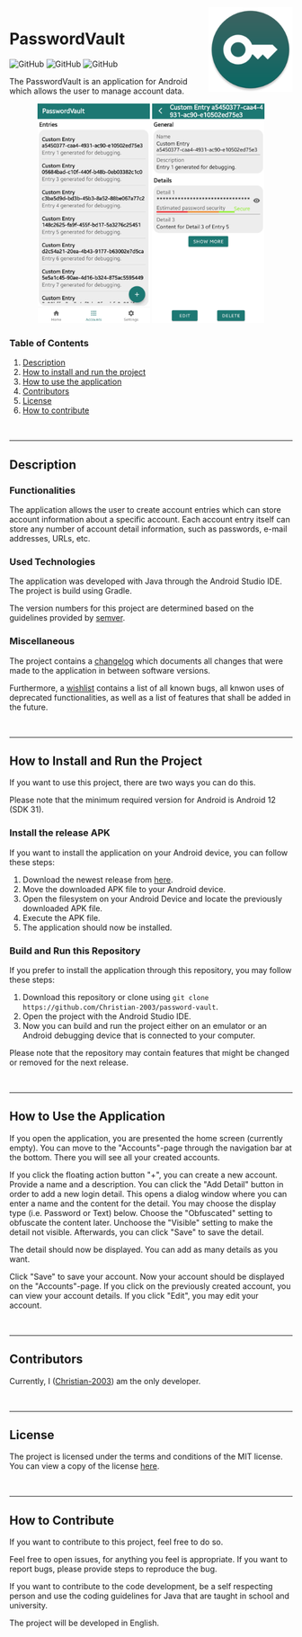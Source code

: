 <img src="docs/img/icon.png" height="150" align="right">

# PasswordVault
![GitHub](https://img.shields.io/github/license/Christian-2003/password-vault?color=red)
![GitHub](https://img.shields.io/github/issues/Christian-2003/password-vault?color=purple)
![GitHub](https://img.shields.io/github/repo-size/Christian-2003/password-vault?color=blue)

The PasswordVault is an application for Android which allows the user to manage account data.

<div align="center">
    <img src="docs/img/preview_1.png" height="390">
    <img src="docs/img/preview_2.png" height="390">
</div>


### Table of Contents
1. [Description](#description)
2. [How to install and run the project](#how-to-install-and-run-the-project)
3. [How to use the application](#how-to-use-the-application)
4. [Contributors](#contributors)
5. [License](#license)
6. [How to contribute](#how-to-contribute)

<br>

***
## Description
### Functionalities
The application allows the user to create account entries which can store account information about a specific account. Each account entry itself can store any number of account detail information, such as passwords, e-mail addresses, URLs, etc.

### Used Technologies
The application was developed with Java through the Android Studio IDE. The project is build using Gradle.

The version numbers for this project are determined based on the guidelines provided by [semver](https://semver.org/).

### Miscellaneous
The project contains a [changelog](CHANGELOG.md) which documents all changes that were made to the application in between software versions.

Furthermore, a [wishlist](WISHLIST.md) contains a list of all known bugs, all knwon uses of deprecated functionalities, as well as a list of features that shall be added in the future.

<br>

***
## How to Install and Run the Project
If you want to use this project, there are two ways you can do this.

Please note that the minimum required version for Android is Android 12 (SDK 31).

### Install the release APK
If you want to install the application on your Android device, you can follow these steps:
1. Download the newest release from [here](https://github.com/Christian-2003/password-vault/releases).
2. Move the downloaded APK file to your Android device.
3. Open the filesystem on your Android Device and locate the previously downloaded APK file.
4. Execute the APK file.
5. The application should now be installed.

### Build and Run this Repository
If you prefer to install the application through this repository, you may follow these steps:
1. Download this repository or clone using `git clone https://github.com/Christian-2003/password-vault`.
2. Open the project with the Android Studio IDE.
3. Now you can build and run the project either on an emulator or an Android debugging device that is connected to your computer.

Please note that the repository may contain features that might be changed or removed for the next release.

<br>

***
## How to Use the Application
If you open the application, you are presented the home screen (currently empty). You can move to the "Accounts"-page through the navigation bar at the bottom. There you will see all your created accounts.

If you click the floating action button "+", you can create a new account. Provide a name and a description. You can click the "Add Detail" button in order to add a new login detail. This opens a dialog window where you can enter a name and the content for the detail. You may choose the display type (i.e. Password or Text) below. Choose the "Obfuscated" setting to obfuscate the content later. Unchoose the "Visible" setting to make the detail not visible. Afterwards, you can click "Save" to save the detail.

The detail should now be displayed. You can add as many details as you want.

Click "Save" to save your account. Now your account should be displayed on the "Accounts"-page. If you click on the previously created account, you can view your account details. If you click "Edit", you may edit your account.

<br>

***
## Contributors
Currently, I ([Christian-2003](https://github.com/Christian-2003)) am the only developer.

<br>

***
## License
The project is licensed under the terms and conditions of the MIT license. You can view a copy of the license [here](https://github.com/Christian-2003/password-vault/blob/master/LICENSE.txt).

<br>

***
## How to Contribute
If you want to contribute to this project, feel free to do so.

Feel free to open issues, for anything you feel is appropriate. If you want to report bugs, please provide steps to reproduce the bug.

If you want to contribute to the code development, be a self respecting person and use the coding guidelines for Java that are taught in school and university.

The project will be developed in English.
